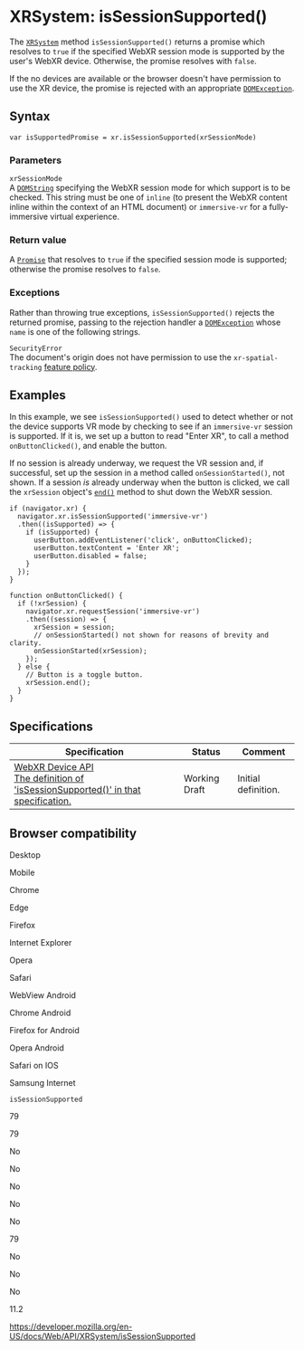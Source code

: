 XRSystem: isSessionSupported()
==============================

The [`XRSystem`](../xrsystem) method `isSessionSupported()` returns a promise which resolves to `true` if the specified WebXR session mode is supported by the user's WebXR device. Otherwise, the promise resolves with `false`.

If the no devices are available or the browser doesn't have permission to use the XR device, the promise is rejected with an appropriate [`DOMException`](../domexception).

Syntax
------

    var isSupportedPromise = xr.isSessionSupported(xrSessionMode)

### Parameters

`xrSessionMode`  
A [`DOMString`](../domstring) specifying the WebXR session mode for which support is to be checked. This string must be one of `inline` (to present the WebXR content inline within the context of an HTML document) or `immersive-vr` for a fully-immersive virtual experience.

### Return value

A [`Promise`](https://developer.mozilla.org/en-US/docs/Web/JavaScript/Reference/Global_Objects/Promise) that resolves to `true` if the specified session mode is supported; otherwise the promise resolves to `false`.

### Exceptions

Rather than throwing true exceptions, `isSessionSupported()` rejects the returned promise, passing to the rejection handler a [`DOMException`](../domexception) whose `name` is one of the following strings.

`SecurityError`  
The document's origin does not have permission to use the `xr-spatial-tracking` [feature policy](https://developer.mozilla.org/en-US/docs/Web/HTTP/Feature_Policy).

Examples
--------

In this example, we see `isSessionSupported()` used to detect whether or not the device supports VR mode by checking to see if an `immersive-vr` session is supported. If it is, we set up a button to read "Enter XR", to call a method `onButtonClicked()`, and enable the button.

If no session is already underway, we request the VR session and, if successful, set up the session in a method called `onSessionStarted()`, not shown. If a session *is* already underway when the button is clicked, we call the `xrSession` object's [`end()`](../xrsession/end) method to shut down the WebXR session.

    if (navigator.xr) {
      navigator.xr.isSessionSupported('immersive-vr')
      .then((isSupported) => {
        if (isSupported) {
          userButton.addEventListener('click', onButtonClicked);
          userButton.textContent = 'Enter XR';
          userButton.disabled = false;
        }
      });
    }

    function onButtonClicked() {
      if (!xrSession) {
        navigator.xr.requestSession('immersive-vr')
        .then((session) => {
          xrSession = session;
          // onSessionStarted() not shown for reasons of brevity and clarity.
          onSessionStarted(xrSession);
        });
      } else {
        // Button is a toggle button.
        xrSession.end();
      }
    }

Specifications
--------------

<table><thead><tr class="header"><th>Specification</th><th>Status</th><th>Comment</th></tr></thead><tbody><tr class="odd"><td><a href="https://immersive-web.github.io/webxr/#dom-xrsystem-issessionsupported">WebXR Device API<br />
<span class="small">The definition of 'isSessionSupported()' in that specification.</span></a></td><td><span class="spec-wd">Working Draft</span></td><td>Initial definition.</td></tr></tbody></table>

Browser compatibility
---------------------

Desktop

Mobile

Chrome

Edge

Firefox

Internet Explorer

Opera

Safari

WebView Android

Chrome Android

Firefox for Android

Opera Android

Safari on IOS

Samsung Internet

`isSessionSupported`

79

79

No

No

No

No

No

79

No

No

No

11.2

<a href="https://developer.mozilla.org/en-US/docs/Web/API/XRSystem/isSessionSupported" class="_attribution-link">https://developer.mozilla.org/en-US/docs/Web/API/XRSystem/isSessionSupported</a>

